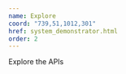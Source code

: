 ```yaml
---
name: Explore
coord: "739,51,1012,301"
href: system_demonstrator.html
order: 2
---
```

Explore the APIs
